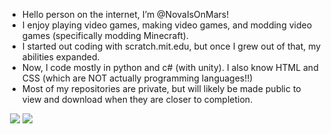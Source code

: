 - Hello person on the internet, I’m @NovaIsOnMars!
- I enjoy playing video games, making video games, and modding video games (specifically modding Minecraft).
- I started out coding with scratch.mit.edu, but once I grew out of that, my abilities expanded.
- Now, I code mostly in python and c# (with unity). I also know HTML and CSS (which are NOT actually programming languages!!)
- Most of my repositories are private, but will likely be made public to view and download when they are closer to completion.
<img src="https://komarev.com/ghpvc/?username=novaisonmars&abbreviated=true&style=flat-square&color=380d70" alt=""/>
<img src="https://github-readme-stats.vercel.app/api/top-langs/?username=novaisonmars&theme=bluegreen&layout=compact&border_radius=10&border_color=531778&bg_color=00000000&title_color=720fab&text_color=b688d1&card_width=750" />
<img src="https://github-readme-stats.vercel.app/api?username=NovaIsOnMars&hide=contribs,prs&show_icons=true&theme=transparent&border_radius=10&border_color=531778&title_color=720fab&text_color=51077d&icon_color=51077d" />
